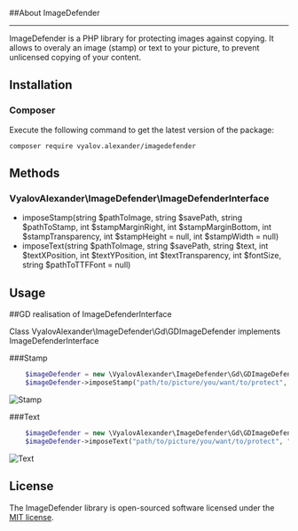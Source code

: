 ##About ImageDefender

---

ImageDefender is a PHP library for protecting images against copying.
It allows to overaly an image (stamp) or text to your picture, to prevent unlicensed copying of your content.

## Installation

### Composer

Execute the following command to get the latest version of the package:

```terminal
composer require vyalov.alexander/imagedefender
```
## Methods

### VyalovAlexander\ImageDefender\ImageDefenderInterface

- imposeStamp(string $pathToImage, string $savePath, string $pathToStamp, int $stampMarginRight, int $stampMarginBottom, int $stampTransparency, int $stampHeight = null, int $stampWidth = null)
- imposeText(string $pathToImage, string $savePath, string $text, int $textXPosition, int $textYPosition, int $textTransparency, int $fontSize, string $pathToTTFFont = null)

## Usage

##GD realisation of ImageDefenderInterface

Class VyalovAlexander\ImageDefender\Gd\GDImageDefender implements ImageDefenderInterface

###Stamp
```php
    $imageDefender = new \VyalovAlexander\ImageDefender\Gd\GDImageDefender();
    $imageDefender->imposeStamp("path/to/picture/you/want/to/protect", "/save/path/of/resulting/picture", "/path/to/stamp/image", 20, 20 ,50);
```  
![Stamp](https://image.ibb.co/cVcntz/newball1.png)
    
###Text
```php
    $imageDefender = new \VyalovAlexander\ImageDefender\Gd\GDImageDefender();
    $imageDefender->imposeText("path/to/picture/you/want/to/protect", "/save/path/of/resulting/picture", "Copyright © VyalovAlexander/ImageDefender", 280, 820,  10, 20);;
```      

![Text](https://image.ibb.co/ec3XRK/newball.png)
    


## License

The ImageDefender library is open-sourced software licensed under the [MIT license](http://opensource.org/licenses/MIT).